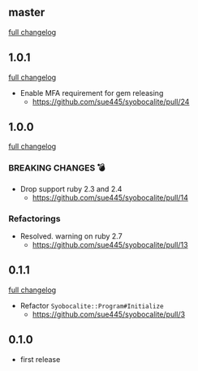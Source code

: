## master
[full changelog](https://github.com/sue445/syobocalite/compare/v1.0.1...master)

## 1.0.1
[full changelog](https://github.com/sue445/syobocalite/compare/v1.0.0...v1.0.1)

* Enable MFA requirement for gem releasing
  * https://github.com/sue445/syobocalite/pull/24

## 1.0.0
[full changelog](https://github.com/sue445/syobocalite/compare/v0.1.1...v1.0.0)

### BREAKING CHANGES :bomb:
* Drop support ruby 2.3 and 2.4
  * https://github.com/sue445/syobocalite/pull/14

### Refactorings
* Resolved. warning on ruby 2.7 
  * https://github.com/sue445/syobocalite/pull/13

## 0.1.1
[full changelog](https://github.com/sue445/syobocalite/compare/v0.1.0...v0.1.1)

* Refactor `Syobocalite::Program#Initialize`
  * https://github.com/sue445/syobocalite/pull/3

## 0.1.0
* first release
